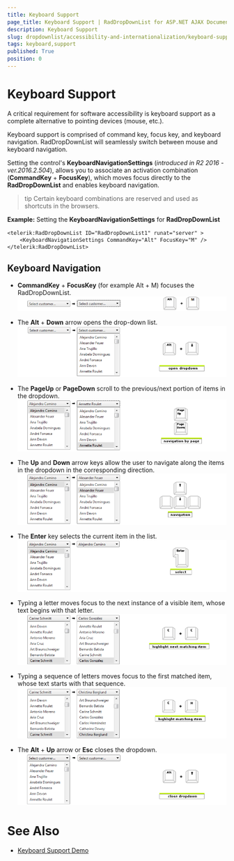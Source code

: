 ```yaml
---
title: Keyboard Support
page_title: Keyboard Support | RadDropDownList for ASP.NET AJAX Documentation
description: Keyboard Support
slug: dropdownlist/accessibility-and-internationalization/keyboard-support
tags: keyboard,support
published: True
position: 0
---
```


# Keyboard Support

A critical requirement for software accessibility is keyboard support as a complete alternative to pointing devices (mouse, etc.).

Keyboard support is comprised of command key, focus key, and keyboard navigation. RadDropDownList will seamlessly switch between mouse and keyboard navigation.

Setting the control's **KeyboardNavigationSettings** (*introduced in R2 2016 - ver.2016.2.504*), allows you to associate an activation combination (**CommandKey** + **FocusKey**), which moves focus directly to the **RadDropDownList** and enables keyboard navigation.

>tip Certain keyboard combinations are reserved and used as shortcuts in the browsers.
>

**Example:** Setting the **KeyboardNavigationSettings** for **RadDropDownList**

````ASPNET
<telerik:RadDropDownList ID="RadDropDownList1" runat="server" >
    <KeyboardNavigationSettings CommandKey="Alt" FocusKey="M" />
</telerik:RadDropDownList>
````

## Keyboard Navigation

* **CommandKey** + **FocusKey** (for example Alt + M) focuses the RadDropDownList. ![dropdownlist-accessibilityandinternalization-keyboardsupport-focus](images/dropdownlist-accessibilityandinternalization-keyboardsupport-focus.png)

* The **Alt** + **Down** arrow opens the drop-down list. ![dropdownlist-accessibilityandinternalization-keyboardsupport-open](images/dropdownlist-accessibilityandinternalization-keyboardsupport-open.png)

* The **PageUp** or **PageDown** scroll to the previous/next portion of items in the dropdown.![dropdownlist-accessibilityandinternalization-keyboardsupport-navigationpage](images/dropdownlist-accessibilityandinternalization-keyboardsupport-navigationpage.png)

* The **Up** and **Down** arrow keys allow the user to navigate along the items in the dropdown in the corresponding direction.![dropdownlist-accessibilityandinternalization-keyboardsupport-navigation](images/dropdownlist-accessibilityandinternalization-keyboardsupport-navigation.png)

* The **Enter** key selects the current item in the list.![dropdownlist-accessibilityandinternalization-keyboardsupport-select](images/dropdownlist-accessibilityandinternalization-keyboardsupport-select.png)

* Typing a letter moves focus to the next instance of a visible item, whose text begins with that letter.![dropdownlist-accessibilityandinternalization-keyboardsupport-highlightnextelement](images/dropdownlist-accessibilityandinternalization-keyboardsupport-highlightnextelement.png)

* Typing a sequence of letters moves focus to the first matched item, whose text starts with that sequence.![dropdownlist-accessibilityandinternalization-keyboardsupport-highlightmatchingelement](images/dropdownlist-accessibilityandinternalization-keyboardsupport-highlightmatchingelement.png)

* The **Alt** + **Up** arrow or **Esc** closes the dropdown.![dropdownlist-accessibilityandinternalization-keyboardsupport-open](images/dropdownlist-keyboardsupport-collapse.png)

# See Also

 * [Keyboard Support Demo](http://demos.telerik.com/aspnet-ajax/dropdownlist/examples/accessibility/keyboardsupport/defaultcs.aspx)
